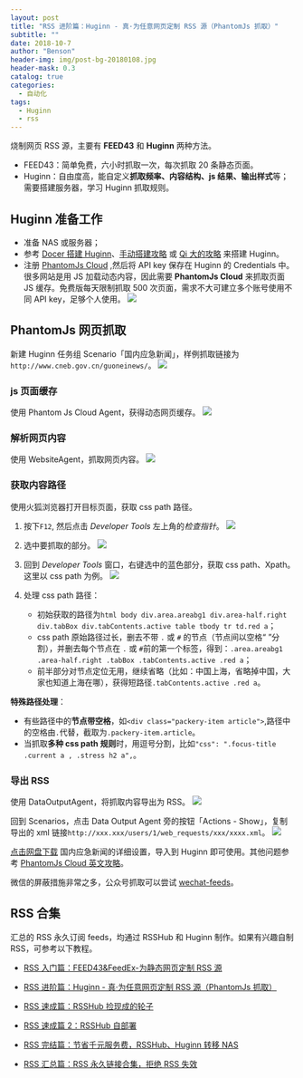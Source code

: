 ```yaml
---
layout: post
title: "RSS 进阶篇：Huginn - 真·为任意网页定制 RSS 源（PhantomJs 抓取）"
subtitle: ""
date: 2018-10-7
author: "Benson"
header-img: img/post-bg-20180108.jpg
header-mask: 0.3
catalog: true
categories:
  - 自动化
tags:
  - Huginn
  - rss
---
```


烧制网页 RSS 源，主要有 **FEED43** 和 **Huginn** 两种方法。

- FEED43：简单免费，六小时抓取一次，每次抓取 20 条静态页面。
- Huginn：自由度高，能自定义**抓取频率、内容结构、js 结果、输出样式**等；需要搭建服务器，学习 Huginn 抓取规则。

## Huginn 准备工作

- 准备 NAS 或服务器；
- 参考 [Docer 搭建 Huginn](https://github.com/huginn/huginn/blob/master/doc/docker/install.md)、[手动搭建攻略](https://github.com/huginn/huginn/blob/master/doc/manual/installation.md) 或 [Qi 大的攻略](https://wzfou.com/huginn/) 来搭建 Huginn。
- 注册 [PhantomJs Cloud](https://phantomjscloud.com/) ,然后将 API key 保存在 Huginn 的 Credentials 中。很多网站是用 JS 加载动态内容，因此需要 **PhantomJs Cloud** 来抓取页面 JS 缓存。免费版每天限制抓取 500 次页面，需求不大可建立多个账号使用不同 API key，足够个人使用。
  ![](http://tc.seoipo.com/20181006010447.png)

## PhantomJs 网页抓取

新建 Huginn 任务组 Scenario「国内应急新闻」，样例抓取链接为`http://www.cneb.gov.cn/guoneinews/`。
![](http://tc.seoipo.com/20181008131549.png)

### js 页面缓存

使用 Phantom Js Cloud Agent，获得动态网页缓存。
![](http://tc.seoipo.com/20181008111704.png)

### 解析网页内容

使用 WebsiteAgent，抓取网页内容。
![](http://tc.seoipo.com/20181008112658.png)

### 获取内容路径

使用火狐浏览器打开目标页面，获取 css path 路径。

1. 按下`F12`, 然后点击 _Developer Tools_ 左上角的*检查指针*。
   ![](http://tc.seoipo.com/20181008114911.png)
2. 选中要抓取的部分。
   ![](http://tc.seoipo.com/20181008113925.png)
3. 回到 _Developer Tools_ 窗口，右键选中的蓝色部分，获取 css path、Xpath。这里以 css path 为例。
   ![](http://tc.seoipo.com/20181008114207.png)
4. 处理 css path 路径：

   - 初始获取的路径为`html body div.area.areabg1 div.area-half.right div.tabBox div.tabContents.active table tbody tr td.red a`；
   - css path 原始路径过长，删去不带 `.` 或 `#` 的节点（节点间以空格“ ”分割），并删去每个节点在 `.` 或 `#`前的第一个标签，得到：`.area.areabg1 .area-half.right .tabBox .tabContents.active .red a`；
   - 前半部分对节点定位无用，继续省略（比如：中国上海，省略掉中国，大家也知道上海在哪），获得短路径`.tabContents.active .red a`。

**特殊路径处理**：

- 有些路径中的**节点带空格**，如`<div class="packery-item article">`,路径中的空格由`.`代替，截取为`.packery-item.article`。
- 当抓取**多种 css path 规则**时，用逗号分割，比如`"css": ".focus-title .current a , .stress h2 a",`。

### 导出 RSS

使用 DataOutputAgent，将抓取内容导出为 RSS。
![](http://tc.seoipo.com/20181008130943.png)

回到 Scenarios，点击 Data Output Agent 旁的按钮「Actions - Show」，复制导出的 xml 链接`http://xxx.xxx/users/1/web_requests/xxx/xxxx.xml`。
![](http://tc.seoipo.com/20181008131059.png)

[点击网盘下载](https://pan.baidu.com/s/1JdsFkLN9kczR9C92tKi83A) 国内应急新闻的详细设置，导入到 Huginn 即可使用。其他问题参考 [PhantomJs Cloud 英文攻略](https://github.com/huginn/huginn/wiki/Browser-Emulation-Using-PhantomJs-Cloud)。

微信的屏蔽措施非常之多，公众号抓取可以尝试 [wechat-feeds](https://wechat.privacyhide.com/)。

## RSS 合集

汇总的 RSS 永久订阅 feeds，均通过 RSSHub 和 Huginn 制作。如果有兴趣自制 RSS，可参考以下教程。

- [RSS 入门篇：FEED43&FeedEx-为静态网页定制 RSS 源](https://newzone.top/p/2017-04-22-RSS_FEED43_FeedEx/)

- [RSS 进阶篇：Huginn - 真·为任意网页定制 RSS 源（PhantomJs 抓取）](https://newzone.top/p/2018-10-07-Huginn_scraping_any_website/)

- [RSS 速成篇：RSSHub 捡现成的轮子](https://newzone.top/p/2019-04-01-RSSHub_noob/)

- [RSS 速成篇 2：RSSHub 自部署](https://newzone.top/p/2020-03-25-RSSHub_on_vps/)

- [RSS 完结篇：节省千元服务费，RSSHub、Huginn 转移 NAS](https://newzone.top/p/2021-10-23-NAS_with_RSSHub_and_Huginn/)

- [RSS 汇总篇：RSS 永久链接合集，拒绝 RSS 失效](https://newzone.top/p/2022-03-17-rss_persistent_link_collection)

